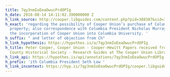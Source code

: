 ```yaml
---
title: 7qy3nmIoEeaOwucPrdOPIg
h_date: 2016-08-14 14:11:02.390000000 Z
h_link_source: http://cooper.libguides.com/content.php?pid=388387&sid=3183137
h_exact: 'regarding the possibility of Cooper Union’s purchase of Columbia’s former
  property; also correspondence with Columbia President Nicholas Murray Butler regarding
  the incorporation of Cooper Union into Columbia University. '
h_suffix: " and letter of objection from Ch"
h_link_hypothesis: https://hypothes.is/a/7qy3nmIoEeaOwucPrdOPIg
h_title: Peter Cooper, Cooper Union - Cooper-Hewitt Papers received from the Passaic
  County Historical Society - Research Guides at The Cooper Union Library
h_link_api: https://hypothes.is/api/annotations/7qy3nmIoEeaOwucPrdOPIg
h_prefix: 'ith Columbia President Seth Low '
h_link_incontext: https://hyp.is/7qy3nmIoEeaOwucPrdOPIg/cooper.libguides.com/content.php?pid=388387&sid=3183137
---
```


